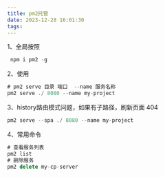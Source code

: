 ```yaml
---
title: pm2托管
date: 2023-12-28 16:01:30
tags:
---
```


1、全局按照

``` js
 npm i pm2 -g
```

2、使用

``` js
# pm2 serve 目录 端口  --name 服务名称
pm2 serve ./ 8080 --name my-project
```

3、history路由模式问题，如果有子路径，刷新页面 404

``` js
pm2 serve --spa ./ 8080 --name my-project
```

4、常用命令
``` js
# 查看服务列表
pm2 list
# 删除服务
pm2 delete my-cp-server
```